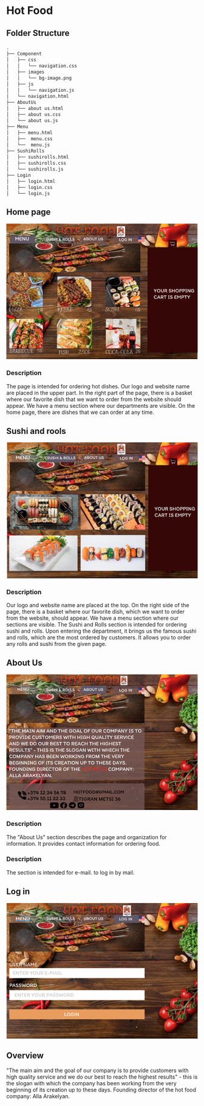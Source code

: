 
# Hot Food
## Folder Structure
```
.
├── Component
│   ├── css
│   │   └── navigation.css
│   ├── images
│   │   └── bg-image.png
│   ├── js
│   │   └── navigation.js
│   └── navigation.html
├── AboutUs
│   ├── about us.html
│   ├── about us.css
│   └── about us.js
├── Menu
│   ├── menu.html
│   ├──  menu.css
│   └──  menu.js
├── SushiRolls
│   ├── sushirolls.html
│   ├── sushirolls.css
│   └── sushirolls.js
├── Login
│   ├── login.html
│   ├── login.css
│   └── login.js
```
## Home page
![alt text](<https://github.com/htc4/Alla/blob/main/Images/menu.png>)

### Description
The page is intended for ordering hot dishes.
Our logo and website name are placed in the upper part.
In the right part of the page, there is a basket where our favorite dish that we want to order from the website should appear.
We have a menu section where our departments are visible.
On the home page, there are dishes that we can order at any time.
##  Sushi and rools
![alt text](<https://github.com/htc4/Alla/blob/main/Images/sushi%20%26%20rolls.png>)

### Description

Our logo and website name are placed at the top.
On the right side of the page, there is a basket where our favorite dish, which we want to order from the website, should appear.
We have a menu section where our sections are visible. The Sushi and Rolls section is intended for ordering sushi and rolls.
Upon entering the department, it brings us the famous sushi and rolls, which are the most ordered by customers. It allows you to order any rolls and sushi from the given page.

## About Us
![alt text](<https://github.com/htc4/Alla/blob/main/Images/about%20us.png>)

### Description
The "About Us" section describes the page and organization for information. It provides contact information for ordering food.

### Description
The section is intended for e-mail. to log in by mail․
## Log in
![alt text](<https://github.com/htc4/Alla/blob/main/Images/log%20in.png>)

## Overview
"The main aim and the goal of our company is to provide customers with high quality service and we do our best to reach the highest results" - this is the slogan with which the company has been working from the very beginning of its creation up to these days.
Founding director of the hot food company: Alla Arakelyan.
